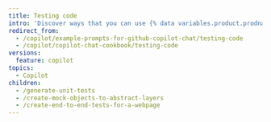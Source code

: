 ```yaml
---
title: Testing code
intro: 'Discover ways that you can use {% data variables.product.prodname_copilot %} to test your code.'
redirect_from:
  - /copilot/example-prompts-for-github-copilot-chat/testing-code
  - /copilot/copilot-chat-cookbook/testing-code
versions:
  feature: copilot
topics:
  - Copilot
children:
  - /generate-unit-tests
  - /create-mock-objects-to-abstract-layers
  - /create-end-to-end-tests-for-a-webpage
---
```



